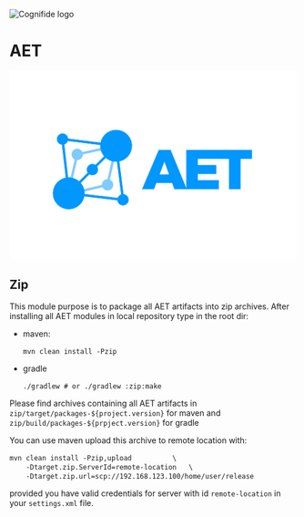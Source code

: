![Cognifide logo](http://cognifide.github.io/images/cognifide-logo.png)

# AET
<p align="center">
  <img src="https://github.com/Cognifide/aet/blob/master/misc/img/aet-logo-blue.png?raw=true"
         alt="AET Logo"/>
</p>

## Zip
This module purpose is to package all AET artifacts into zip archives.
After installing all AET modules in local repository type in the root dir:

- maven:
  ```
  mvn clean install -Pzip
  ```
- gradle
  ```
  ./gradlew # or ./gradlew :zip:make
  ```
    
Please find archives containing all AET artifacts in
`zip/target/packages-${project.version}` for maven and `zip/build/packages-${prpject.version}` for gradle

You can use maven upload this archive to remote location with:

    mvn clean install -Pzip,upload          \
        -Dtarget.zip.ServerId=remote-location   \
        -Dtarget.zip.url=scp://192.168.123.100/home/user/release
provided you have valid credentials for server with id `remote-location` in your `settings.xml` file.
